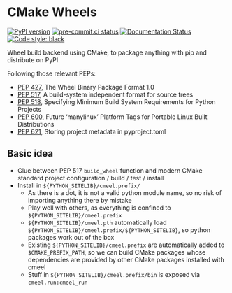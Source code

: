 # CMake Wheels

[![PyPI version](https://badge.fury.io/py/cmeel.svg)](https://pypi.org/project/cmeel)
[![pre-commit.ci status](https://results.pre-commit.ci/badge/github/cmake-wheel/cmeel/main.svg)](https://results.pre-commit.ci/latest/github/cmake-wheel/cmeel/main)
[![Documentation Status](https://readthedocs.org/projects/cmeel/badge/?version=latest)](https://cmeel.readthedocs.io/en/latest/?badge=latest)
[![Code style: black](https://img.shields.io/badge/code%20style-black-000000.svg)](https://github.com/psf/black)

Wheel build backend using CMake, to package anything with pip and distribute on PyPI.

Following those relevant PEPs:
- [PEP 427](https://peps.python.org/pep-0427/), The Wheel Binary Package Format 1.0
- [PEP 517](https://peps.python.org/pep-0517/), A build-system independent format for source trees
- [PEP 518](https://peps.python.org/pep-0518/), Specifying Minimum Build System Requirements for Python Projects
- [PEP 600](https://peps.python.org/pep-0600/), Future ‘manylinux’ Platform Tags for Portable Linux Built Distributions
- [PEP 621](https://peps.python.org/pep-0621/), Storing project metadata in pyproject.toml

## Basic idea

- Glue between PEP 517 `build_wheel` function and modern CMake standard project configuration / build / test / install
- Install in `${PYTHON_SITELIB}/cmeel.prefix/`
    - As there is a dot, it is not a valid python module name, so no risk of importing anything there by mistake
    - Play well with others, as everything is confined to `${PYTHON_SITELIB}/cmeel.prefix`
    - `${PYTHON_SITELIB}/cmeel.pth` automatically load `${PYTHON_SITELIB}/cmeel.prefix/${PYTHON_SITELIB}`, so python
      packages work out of the box
    - Existing `${PYTHON_SITELIB}/cmeel.prefix` are automatically added to `$CMAKE_PREFIX_PATH`, so we can build CMake
      packages whose dependencies are provided by other CMake packages installed with cmeel
    - Stuff in `${PYTHON_SITELIB}/cmeel.prefix/bin` is exposed via `cmeel.run:cmeel_run`
